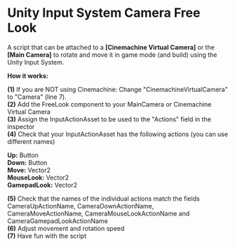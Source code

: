 # Unity Input System Camera Free Look
A script that can be attached to a **[Cinemachine Virtual Camera]** or the **[Main Camera]** to rotate and move it in game mode (and build) using the Unity Input System.

**How it works:**

**(1)** If you are NOT using Cinemachine: Change "CinemachineVirtualCamera" to "Camera" (line 7).  
**(2)** Add the FreeLook component to your MainCamera or Cinemachine Virtual Camera  
**(3)** Assign the InputActionAsset to be used to the "Actions" field in the inspector  
**(4)** Check that your InputActionAsset has the following actions (you can use different names)  
  
**Up:** Button  
**Down:** Button  
**Move:** Vector2  
**MouseLook:** Vector2  
**GamepadLook:** Vector2
  
**(5)** Check that the names of the individual actions match the fields CameraUpActionName, CameraDownActionName, CameraMoveActionName, CameraMouseLookActionName and CameraGamepadLookActionName  
**(6)** Adjust movement and rotation speed  
**(7)** Have fun with the script
